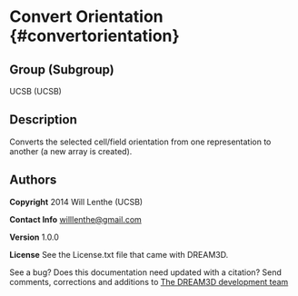 Convert Orientation {#convertorientation}
=====

## Group (Subgroup) ##
UCSB (UCSB)

## Description ##
Converts the selected cell/field orientation from one representation to another (a new array is created).

## Authors ##

**Copyright** 2014 Will Lenthe (UCSB)

**Contact Info** willlenthe@gmail.com

**Version** 1.0.0

**License**  See the License.txt file that came with DREAM3D.

See a bug? Does this documentation need updated with a citation? Send comments, corrections and additions to [The DREAM3D development team](mailto:dream3d@bluequartz.net?subject=Documentation%20Correction)
